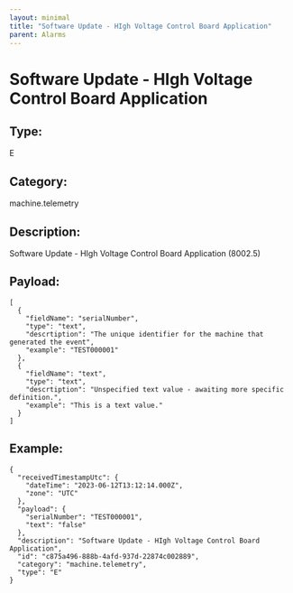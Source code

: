 ```yaml
---
layout: minimal
title: "Software Update - HIgh Voltage Control Board Application"
parent: Alarms
---
```


# Software Update - HIgh Voltage Control Board Application

## Type:

E

## Category:

machine.telemetry

## Description: 

Software Update - HIgh Voltage Control Board Application (8002.5)

## Payload:

```
[
  {
    "fieldName": "serialNumber",
    "type": "text",
    "descrtiption": "The unique identifier for the machine that generated the event",
    "example": "TEST000001"
  },
  {
    "fieldName": "text",
    "type": "text",
    "descrtiption": "Unspecified text value - awaiting more specific definition.",
    "example": "This is a text value."
  }
]
```

## Example:

```
{
  "receivedTimestampUtc": {
    "dateTime": "2023-06-12T13:12:14.000Z",
    "zone": "UTC"
  },
  "payload": {
    "serialNumber": "TEST000001",
    "text": "false"
  },
  "description": "Software Update - HIgh Voltage Control Board Application",
  "id": "c875a496-888b-4afd-937d-22874c002889",
  "category": "machine.telemetry",
  "type": "E"
}
```
